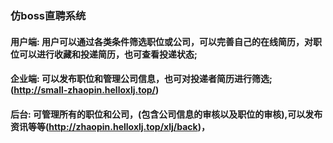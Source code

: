 ### 仿boss直聘系统
#### 用户端: 用户可以通过各类条件筛选职位或公司，可以完善自己的在线简历，对职位可以进行收藏和投递简历，也可查看投递状态;
#### 企业端: 可以发布职位和管理公司信息，也可对投递者简历进行筛选; (http://small-zhaopin.helloxlj.top/)
#### 后台: 可管理所有的职位和公司，(包含公司信息的审核以及职位的审核),可以发布资讯等等(http://zhaopin.helloxlj.top/xlj/back)，
